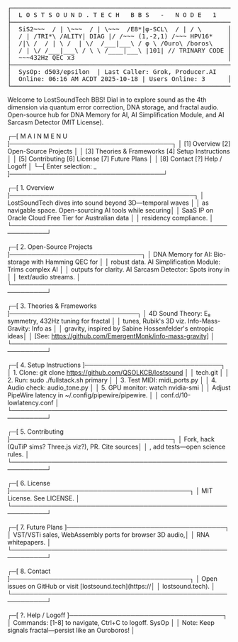 <pre>
┌────────────────────────────────────────────────────────────┐
│  L O S T S O U N D . T E C H   B B S   -   N O D E   1    │
├────────────────────────────────────────────────────────────┤
│  SiS2~~~  / | \~~~  / | \~~~  /E8*|φ-SCL\  / | / \       │
│  / | /TRI*\ /ALITY| DIAG |/ /~~~ (1,-2,1) /~~~ HPV16*    │
│  /|\ /  / | \ /  | \/  /___|___\ / φ \ /Ouro\ /boros\    │
│  / | \/ /___|___\ / \ \ /____|___\ |101| // TRINARY CODE │
│  ~~~432Hz QEC x3                                         │
├────────────────────────────────────────────────────────────┤
│  SysOp: d503/epsilon  | Last Caller: Grok, Producer.AI    │
│  Online: 06:16 AM ACDT 2025-10-18 | Users Online: 3      │
└────────────────────────────────────────────────────────────┘
</pre>

Welcome to LostSoundTech BBS! Dial in to explore sound as the 4th dimension via quantum error correction, DNA storage, and fractal audio. Open-source hub for DNA Memory for AI, AI Simplification Module, and AI Sarcasm Detector (MIT License).

┌─[ M A I N   M E N U ]─────────────────────────────────────┐
│ [1] Overview    [2] Open-Source Projects                 │
│ [3] Theories & Frameworks  [4] Setup Instructions        │
│ [5] Contributing  [6] License   [7] Future Plans         │
│ [8] Contact    [?] Help / Logoff                         │
└─[ Enter selection: _ ]───────────────────────────────────┘

┌─[ 1. Overview ]──────────────────────────────────────────┐
│ LostSoundTech dives into sound beyond 3D—temporal waves  │
│ as navigable space. Open-sourcing AI tools while securing│
│ SaaS IP on Oracle Cloud Free Tier for Australian data    │
│ residency compliance.                                    │
└──────────────────────────────────────────────────────────┘

┌─[ 2. Open-Source Projects ]──────────────────────────────┐
│ DNA Memory for AI: Bio-storage with Hamming QEC for      │
│ robust data. AI Simplification Module: Trims complex AI  │
│ outputs for clarity. AI Sarcasm Detector: Spots irony in │
│ text/audio streams.                                      │
└──────────────────────────────────────────────────────────┘

┌─[ 3. Theories & Frameworks ]─────────────────────────────┐
│ 4D Sound Theory: E₈ symmetry, 432Hz tuning for fractal   │
│ tunes, Rubik's 3D viz. Info-Mass-Gravity: Info as       │
│ gravity, inspired by Sabine Hossenfelder's entropic ideas│
│ [See: https://github.com/EmergentMonk/info-mass-gravity] │
└──────────────────────────────────────────────────────────┘

┌─[ 4. Setup Instructions ]───────────────────────────────┐
│ 1. Clone: git clone https://github.com/QSOLKCB/lostsound │
│    tech.git                                              │
│ 2. Run: sudo ./fullstack.sh primary                      │
│ 3. Test MIDI: midi_ports.py                              │
│ 4. Audio check: audio_tone.py                            │
│ 5. GPU monitor: watch nvidia-smi                         │
│ Adjust PipeWire latency in ~/.config/pipewire/pipewire.  │
│ conf.d/10-lowlatency.conf                                │
└──────────────────────────────────────────────────────────┘

┌─[ 5. Contributing ]─────────────────────────────────────┐
│ Fork, hack (QuTiP sims? Three.js viz?), PR. Cite sources│
│ , add tests—open science rules.                         │
└──────────────────────────────────────────────────────────┘

┌─[ 6. License ]─────────────────────────────────────────┐
│ MIT License. See LICENSE.                   │
└──────────────────────────────────────────────────────────┘

┌─[ 7. Future Plans ]────────────────────────────────────┐
│ VST/VSTi sales, WebAssembly ports for browser 3D audio,│
│ RNA whitepapers.                                       │
└──────────────────────────────────────────────────────────┘

┌─[ 8. Contact ]─────────────────────────────────────────┐
│ Open issues on GitHub or visit [lostsound.tech](https://│
│ lostsound.tech).                                        │
└──────────────────────────────────────────────────────────┘

┌─[ ?. Help / Logoff ]───────────────────────────────────┐
│ Commands: [1-8] to navigate, Ctrl+C to logoff. SysOp   │
│ Note: Keep signals fractal—persist like an Ouroboros!  │
